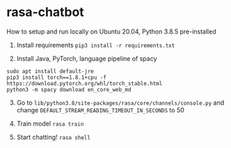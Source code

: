 # rasa-chatbot

How to setup and run locally on Ubuntu 20.04, Python 3.8.5 pre-installed
1. Install requirements
`pip3 install -r requirements.txt`

2. Install Java,  PyTorch, language pipeline of spacy
```
sudo apt install default-jre
pip3 install torch==1.8.1+cpu -f https://download.pytorch.org/whl/torch_stable.html
python3 -m spacy download en_core_web_md
```
3. Go to `lib/python3.8/site-packages/rasa/core/channels/console.py` and change `DEFAULT_STREAM_READING_TIMEOUT_IN_SECONDS` to 50

4. Train model
`rasa train`

5. Start chatting!
`rasa shell`